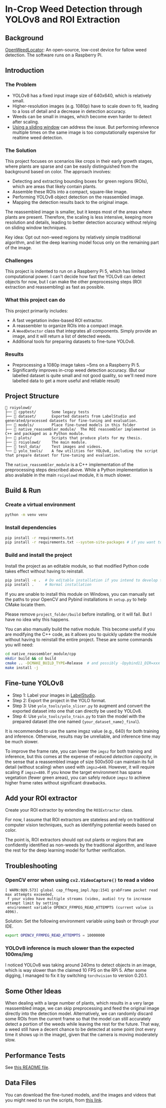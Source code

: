 # In-Crop Weed Detection through YOLOv8 and ROI Extraction

## Background

[OpenWeedLocator](https://github.com/geezacoleman/OpenWeedLocator):  An open-source, low-cost device for fallow weed
detection. The software runs on a Raspberry Pi.

## Introduction

### The Problem

- YOLOv8 has a fixed input image size of 640x640, which is relatively small.
- Higher-resolution images (e.g. 1080p) have to scale down to fit, leading to a loss of detail and a decrease in
  detection accuracy.
- Weeds can be small in images, which become even harder to detect after scaling.
- [Using a sliding window](https://docs.ultralytics.com/guides/sahi-tiled-inference/) can address the issue. But
  performing inference multiple times on the same image is too computationally expensive for realtime weed detection.

### The Solution

This project focuses on scenarios like crops in their early growth stages, where plants are sparse and can be easily
distinguished from the background based on color. The approach involves:

- Detecting and extracting bounding boxes for green regions (ROIs), which are areas that likely contain plants.
- Assemble these ROIs into a compact, square-like image.
- Performing YOLOv8 object detection on the reassembled image.
- Mapping the detection results back to the original image.

The reassembled image is smaller, but it keeps most of the areas where plants are present.
Therefore, the scaling is less intensive, keeping more resolution and details,
leading to better detection accuracy without relying on sliding window techniques.

Key idea: Opt out non-weed regions by relatively simple traditional algorithm, and let the
deep learning model focus only on the remaining part of the image.

### Challenges

This project is indented to run on a Raspberry Pi 5, which has limited computational power.
I can't decide how fast the YOLOv8 can detect objects for now,
but I can make the other preprocessing steps (ROI extraction and reassembling) as fast as possible.

### What this project can do

This project primarily includes:

- A fast vegetation index-based ROI extractor.
- A reassembler to organize ROIs into a compact image.
- A `WeedDetector` class that integrates all components. Simply provide an image, and it will return a list of detected
  weeds.
- Additional tools for preparing datasets to fine-tune YOLOv8.

### Results

- Preprocessing a 1080p image takes ~5ms on a Raspberry Pi 5.
- Significantly improves in-crop weed detection accuracy. (But our labelled dataset is quite small and not good quality, so we'll
  need more labelled data to get a more useful and reliable result)

## Project Structure

```
📁 roiyolowd/
├── 📁 cpptest/       Some legacy tests
├── 📁 dataset/       Exported datasets from LabelStudio and generated/processed datasets for fine-tuning and evaluation.
├── 📁 models/        Place fine-tuned models in this folder
├── 📁 native_reassembler_module/  The ROI reassembler implemented in C++ and packaged as a Python module.
├── 📁 plots/         Scripts that produce plots for my thesis.
├── 📁 roiyolowd/     The main module.
├── 📁 test_data/     Test images and videos.
└── 📁 yolo_tools/    A few utilities for YOLOv8, including the script that prepare dataset for fine-tuning and evaluation.
```

The `native_reassembler_module` is a C++ implementation of the preprocessing steps described above.
While a Python implementation is also available in the main `roiyolowd` module, it is much slower.

## Build & Run

### Create a virtual environment

```bash
python -m venv venv
```

### Install dependencies

```bash
pip install -r requirements.txt
pip install -r requirements.txt --system-site-packages # if you want to reuse existing packages
```

### Build and install the project

Install the project as an editable module, so that modified Python code takes effect without having to reinstall.

```bash
pip install -e .  # Do editable installation if you intend to develop this module
pip install .     # Normal installation
```

If you are unable to install this module on Windows, you can manually set the paths to your OpenCV and Pybind installations
in `setup.py` to help CMake locate them.

Please remove `project_folder/build` before installing, or it will fail. But I have no idea why this happens.

You can also manually build the native module.
This become useful if you are modifying the C++ code, as it allows you to quickly update the module without having to
reinstall the entire project.
These are some commands you will need:

```bash
cd native_reassembler_module/cpp
mkdir build && cd build
cmake .. -DCMAKE_BUILD_TYPE=Release  # and possibly -Dpybind11_DIR=xxx -DOpenCV_DIR=xxx
make install -j
```

## Fine-tune YOLOv8
- Step 1: Label your images in [LabelStudio](https://labelstud.io/).
- Step 2: Export the project in the YOLO format.
- Step 3: Use `yolo_tools/yolo_slicer.py` to augment and convert the exported dataset into one that can directly be used by YOLOv8.
- Step 4: Use `yolo_tools/yolo_train.py` to train the model with the prepared dataset (the one named `{your_dataset_name}_final`).

It is recommended to use the same imgsz value (e.g., 640) for both training and inference.
Otherwise, results may be unreliable, and inference time may be much slower.

To improve the frame rate, you can lower the `imgsz` for both training and inference,
but this comes at the expense of reduced *detection capacity*, in the sense that
a reassembled image of size 500x500 can maintain its full detail (without scaling)
when used with `imgsz=640`. However, it will require scaling if `imgsz=480`. 
If you know the target environment has sparse vegetation (fewer green areas), you can safely reduce `imgsz` to
achieve higher frame rates without significant drawbacks.

## Add your ROI extractor

Create your ROI extractor by extending the `ROIExtractor` class.

For now, I assume that ROI extractors are stateless and rely on traditional computer vision techniques,
such as identifying potential weeds based on color.

The point is, ROI extractors should opt out plants or regions that are confidently identified as non-weeds by the 
traditional algorithm, and leave the rest for the deep learning model for further verification.

## Troubleshooting

### OpenCV error when using `cv2.VideoCapture()` to read a video

```
[ WARN:0@9.573] global cap_ffmpeg_impl.hpp:1541 grabFrame packet read max attempts exceeded,
 f your video have multiple streams (video, audio) try to increase attempt limit by setting
 environment variable OPENCV_FFMPEG_READ_ATTEMPTS (current value is 4096).
```

Solution: Set the following environment variable using bash or through your IDE.

```bash
export OPENCV_FFMPEG_READ_ATTEMPTS = 10000000
```

### YOLOv8 inference is much slower than the expected 100ms/img

I noticed YOLOv8 was taking around 240ms to detect objects in an image,
which is way slower than the claimed 10 FPS on the RPi 5.
After some digging, I managed to fix it by switching `torchvision` to version 0.20.1.

## Some Other Ideas

When dealing with a large number of plants, which results in a very large reassembled image,
we can skip preprocessing and feed the original image directly into the detection model.
Alternatively, we can randomly discard some ROIs from the current frame so that the model can
still accurately detect a portion of the weeds while leaving the rest for the future. That way,
a weed still have a decent chance to be detected at some point (not every time it shows up in the image),
given that the camera is moving moderately slow.

## Performance Tests
See [this README file](testing/perf/README.md).

## Data Files
You can download the fine-tuned models, and the images and videos that you might
need to run the scripts, from [this link](https://drive.google.com/file/d/1LBnay_QxHfBi4dO-_SX6ueMIgNEO54C4/view).

